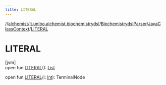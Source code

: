 ```yaml
---
title: LITERAL
---
```

//[alchemist](../../../../index.html)/[it.unibo.alchemist.biochemistrydsl](../../index.html)/[BiochemistrydslParser](../index.html)/[JavaClassContext](index.html)/[LITERAL](-l-i-t-e-r-a-l.html)



# LITERAL



[jvm]\
open fun [LITERAL](-l-i-t-e-r-a-l.html)(): [List](https://docs.oracle.com/javase/8/docs/api/java/util/List.html)<TerminalNode>

open fun [LITERAL](-l-i-t-e-r-a-l.html)(i: [Int](https://kotlinlang.org/api/latest/jvm/stdlib/kotlin/-int/index.html)): TerminalNode




